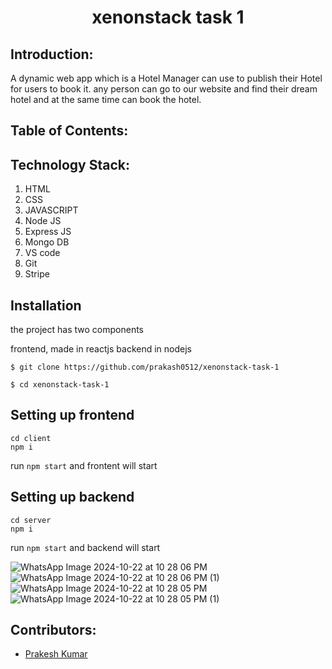 <h1 align="center">xenonstack task 1</h1>
<p align="center">
</p>




## Introduction:
  A dynamic web app which is a Hotel Manager can use to publish their Hotel for users to book it.
  any person can go to our website and find their dream hotel and at the same time can book the hotel.


  
## Table of Contents:

## Technology Stack:
  1) HTML
  2) CSS
  3) JAVASCRIPT
  4) Node JS
  5) Express JS
  6) Mongo DB
  7) VS code
  8) Git
  9) Stripe

 ## Installation

the project has two components

frontend, made in reactjs
backend in nodejs
```
$ git clone https://github.com/prakash0512/xenonstack-task-1
```
```
$ cd xenonstack-task-1
```
## Setting up frontend

```
cd client
npm i

```
run `npm start` and frontent will start

## Setting up backend

```
cd server
npm i
```
run `npm start` and backend will start


![WhatsApp Image 2024-10-22 at 10 28 06 PM](https://github.com/user-attachments/assets/93fa0d0a-0401-4e8f-8f7c-c80557d277fe)
![WhatsApp Image 2024-10-22 at 10 28 06 PM (1)](https://github.com/user-attachments/assets/abd39a44-bf95-4c85-90fe-5bbf955e6225)
![WhatsApp Image 2024-10-22 at 10 28 05 PM](https://github.com/user-attachments/assets/99afea75-5c1e-4466-a7f2-a23ff8abdba2)
![WhatsApp Image 2024-10-22 at 10 28 05 PM (1)](https://github.com/user-attachments/assets/a467b894-cdb2-4936-b13a-121456c577da)

  
  

## Contributors:

* [Prakesh Kumar](https://github.com/prakash0512)
